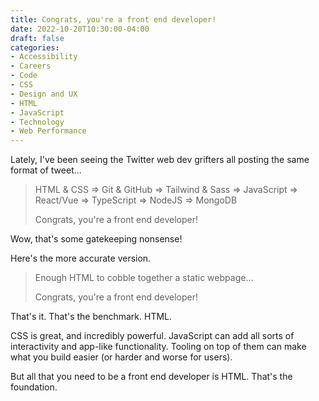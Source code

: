 ```yaml
---
title: Congrats, you're a front end developer!
date: 2022-10-20T10:30:00-04:00
draft: false
categories:
- Accessibility
- Careers
- Code
- CSS
- Design and UX
- HTML
- JavaScript
- Technology
- Web Performance
---
```


Lately, I've been seeing the Twitter web dev grifters all posting the same format of tweet...

> HTML & CSS => Git & GitHub => Tailwind & Sass => JavaScript => React/Vue => TypeScript => NodeJS => MongoDB
> 
> Congrats, you're a front end developer!

Wow, that's some gatekeeping nonsense!

Here's the more accurate version.

> Enough HTML to cobble together a static webpage...
> 
> Congrats, you're a front end developer!

That's it. That's the benchmark. HTML.

CSS is great, and incredibly powerful. JavaScript can add all sorts of interactivity and app-like functionality. Tooling on top of them can make what you build easier (or harder and worse for users).

But all that you need to be a front end developer is HTML. That's the foundation.